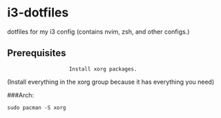 # i3-dotfiles
dotfiles for my i3 config (contains nvim, zsh, and other configs.)

## Prerequisites 
                        Install xorg packages.
(Install everything in the xorg group because it has everything you need)

###Arch:
```
sudo pacman -S xorg
```
